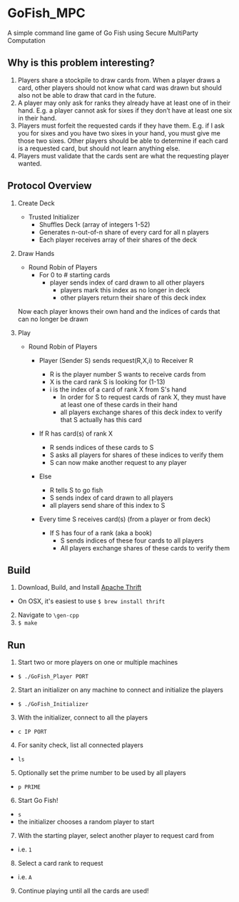 # GoFish_MPC
A simple command line game of Go Fish using Secure MultiParty Computation

## Why is this problem interesting?

1. Players share a stockpile to draw cards from. When a player draws a card, other players should not know what card was drawn but should also not be able to draw that card in the future.
2. A player may only ask for ranks they already have at least one of in their hand. E.g. a player cannot ask for sixes if they don’t have at least one six in their hand.
3. Players must forfeit the requested cards if they have them. E.g. if I ask you for sixes and you have two sixes in your hand, you must give me those two sixes. Other players should be able to determine if each card is a requested card, but should not learn anything else.
4. Players must validate that the cards sent are what the requesting player wanted.

## Protocol Overview

1. Create Deck
	- Trusted Initializer
		- Shuffles Deck (array of integers 1-52)
		- Generates n-out-of-n share of every card for all n players
		- Each player receives array of their shares of the deck

2. Draw Hands
	- Round Robin of Players
		- For 0 to # starting cards
			- player sends index of card drawn to all other players
				- players mark this index as no longer in deck
				- other players return their share of this deck index

	Now each player knows their own hand and the indices of cards that can no longer be drawn

3. Play
	- Round Robin of Players
		- Player (Sender S) sends request(R,X,i) to Receiver R
			- R is the player number S wants to receive cards from
			- X is the card rank S is looking for (1-13)
			- i is the index of a card of rank X from S's hand
				- In order for S to request cards of rank X, they must have at least one of these cards in their hand
				- all players exchange shares of this deck index to verify that S actually has this card

		- If R has card(s) of rank X
			- R sends indices of these cards to S
			- S asks all players for shares of these indices to verify them
			- S can now make another request to any player

		- Else
			- R tells S to go fish
			- S sends index of card drawn to all players
			- all players send share of this index to S

		- Every time S receives card(s) (from a player or from deck)
			- If S has four of a rank (aka a book)
				- S sends indices of these four cards to all players
				- All players exchange shares of these cards to verify them
				
## Build
1. Download, Build, and Install [Apache Thrift](https://thrift.apache.org/)
  * On OSX, it's easiest to use `$ brew install thrift`
2. Navigate to `\gen-cpp`
3. `$ make`

## Run
1. Start two or more players on one or multiple machines
  * `$ ./GoFish_Player PORT`
2. Start an initializer on any machine to connect and initialize the players
  * `$ ./GoFish_Initializer`
3. With the initializer, connect to all the players
  * `c IP PORT`
4. For sanity check, list all connected players
  * `ls`
5. Optionally set the prime number to be used by all players
  * `p PRIME`
6. Start Go Fish!
  * `s`
  * the initializer chooses a random player to start
7. With the starting player, select another player to request card from
  * i.e. `1`
8. Select a card rank to request
  * i.e. `A`
9. Continue playing until all the cards are used!
